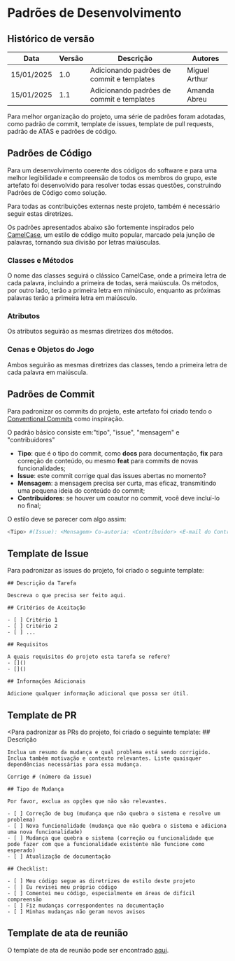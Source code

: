 # Padrões de Desenvolvimento

## Histórico de versão

|Data|Versão|Descrição|Autores|
|--|--|--|--|
|15/01/2025|1.0|Adicionando padrões de commit e templates|Miguel Arthur|
|15/01/2025|1.1|Adicionando padrões de commit e templates|Amanda Abreu|

Para melhor organização do projeto, uma série de padrões foram adotadas, como padrão de commit, template de issues, template de pull requests, padrão de ATAS e padrões de código. 

## Padrões de Código
Para um desenvolvimento coerente dos códigos do software e para uma melhor legibilidade e compreensão de todos os membros do grupo, este artefato foi desenvolvido para resolver todas essas questões, construindo Padrões de Código como solução. 

Para todas as contribuições externas neste projeto, também é necessário seguir estas diretrizes. 

Os padrões apresentados abaixo são fortemente inspirados pelo <a href="https://en.wikipedia.org/wiki/Camel_case" target="_blank">CamelCase</a>, um estilo de código muito popular, marcado pela junção de palavras, tornando sua divisão por letras maiúsculas. 

### Classes e Métodos
O nome das classes seguirá o clássico CamelCase, onde a primeira letra de cada palavra, incluindo a primeira de todas, será maiúscula. Os métodos, por outro lado, terão a primeira letra em minúsculo, enquanto as próximas palavras terão a primeira letra em maiúsculo.

### Atributos
Os atributos seguirão as mesmas diretrizes dos métodos. 

### Cenas e Objetos do Jogo
Ambos seguirão as mesmas diretrizes das classes, tendo a primeira letra de cada palavra em maiúscula. 

## Padrões de Commit
Para padronizar os commits do projeto, este artefato foi criado tendo o <a href="https://www.conventionalcommits.org/en/v1.0.0/" target="_blank">Conventional Commits</a> como inspiração. 

O padrão básico consiste em:"tipo", "issue", "mensagem" e "contribuidores" 

- **Tipo**: que é o tipo do commit, como **docs** para documentação, **fix** para correção de conteúdo, ou mesmo **feat** para commits de novas funcionalidades;
- **Issue**: este commit corrige qual das issues abertas no momento?
- **Mensagem**: a mensagem precisa ser curta, mas eficaz, transmitindo uma pequena ideia do conteúdo do commit;
- **Contribuidores**: se houver um coautor no commit, você deve incluí-lo no final;

O estilo deve se parecer com algo assim: 

```bash
<Tipo> #(Issue): <Mensagem> Co-autoria: <Contribuidor> <E-mail do Contribuidor>
```

## Template de Issue

Para padronizar as issues do projeto, foi criado o seguinte template: 

    ## Descrição da Tarefa

    Descreva o que precisa ser feito aqui.

    ## Critérios de Aceitação

    - [ ] Critério 1
    - [ ] Critério 2
    - [ ] ...

    ## Requisitos

    A quais requisitos do projeto esta tarefa se refere?
    - []()
    - []()

    ## Informações Adicionais

    Adicione qualquer informação adicional que possa ser útil.


## Template de PR

<Para padronizar as PRs do projeto, foi criado o seguinte template: 
    ## Descrição

    Inclua um resumo da mudança e qual problema está sendo corrigido. Inclua também motivação e contexto relevantes. Liste quaisquer dependências necessárias para essa mudança.

    Corrige # (número da issue)

    ## Tipo de Mudança

    Por favor, exclua as opções que não são relevantes.

    - [ ] Correção de bug (mudança que não quebra o sistema e resolve um problema)
    - [ ] Nova funcionalidade (mudança que não quebra o sistema e adiciona uma nova funcionalidade)
    - [ ] Mudança que quebra o sistema (correção ou funcionalidade que pode fazer com que a funcionalidade existente não funcione como esperado)
    - [ ] Atualização de documentação

    ## Checklist:

    - [ ] Meu código segue as diretrizes de estilo deste projeto
    - [ ] Eu revisei meu próprio código
    - [ ] Comentei meu código, especialmente em áreas de difícil compreensão
    - [ ] Fiz mudanças correspondentes na documentação
    - [ ] Minhas mudanças não geram novos avisos

## Template de ata de reunião

O template de ata de reunião pode ser encontrado <a href="" target="_blank">aqui</a>.